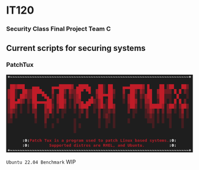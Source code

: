 # IT120
### Security Class Final Project Team C
## Current scripts for securing systems
### PatchTux
![](/img/PatchTux.png)

`Ubuntu 22.04 Benchmark` WIP
